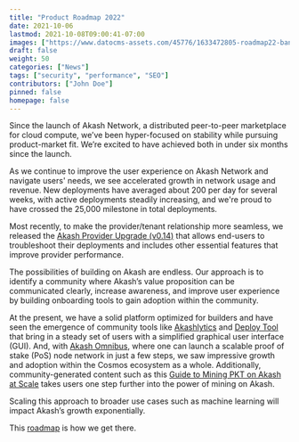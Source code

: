 ```yaml
---
title: "Product Roadmap 2022"
date: 2021-10-06
lastmod: 2021-10-08T09:00:41-07:00
images: ["https://www.datocms-assets.com/45776/1633472805-roadmap22-banner.png"]
draft: false
weight: 50
categories: ["News"]
tags: ["security", "performance", "SEO"]
contributors: ["John Doe"]
pinned: false
homepage: false
---
```

Since the launch of Akash Network, a distributed peer-to-peer marketplace for cloud compute, we’ve been hyper-focused on stability while pursuing product-market fit. We’re excited to have achieved both in under six months since the launch.

As we continue to improve the user experience on Akash Network and navigate users' needs, we see accelerated growth in network usage and revenue. New deployments have averaged about 200 per day for several weeks, with active deployments steadily increasing, and we're proud to have crossed the 25,000 milestone in total deployments. 

Most recently, to make the provider/tenant relationship more seamless, we released the [Akash Provider Upgrade (v0.14)](https://github.com/ovrclk/akash/releases/tag/v0.14.1-rc0) that allows end-users to troubleshoot their deployments and includes other essential features that improve provider performance.

The possibilities of building on Akash are endless. Our approach is to identify a community where Akash’s value proposition can be communicated clearly, increase awareness, and improve user experience by building onboarding tools to gain adoption within the community.

At the present, we have a solid platform optimized for builders and have seen the emergence of community tools like [Akashlytics](https://akashlytics.com/) and [Deploy Tool](https://akashdeploy.hns.siasky.net) that bring in a steady set of users with a simplified graphical user interface (GUI). And, with [Akash Omnibus](https://github.com/ovrclk/cosmos-omnibus), where one can launch a scalable proof of stake (PoS) node network in just a few steps, we saw impressive growth and adoption within the Cosmos ecosystem as a whole. Additionally, community-generated content such as this [Guide to Mining PKT on Akash at Scale](https://youtu.be/GBXEzDu5JYE) takes users one step further into the power of mining on Akash. 

Scaling this approach to broader use cases such as machine learning will impact Akash’s growth exponentially.

This [roadmap](https://akash.network/roadmap) is how we get there.